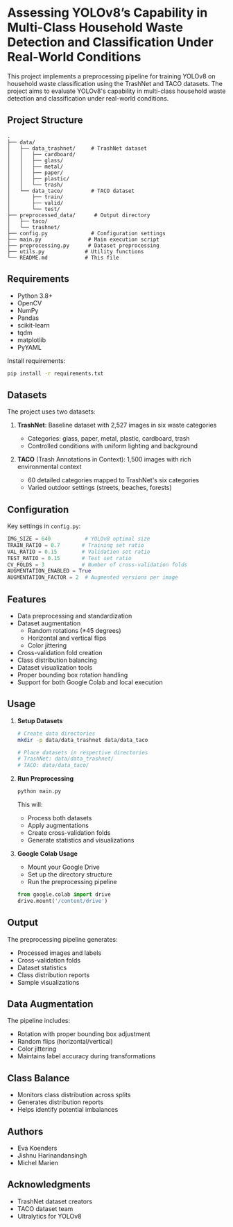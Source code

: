 # Assessing YOLOv8’s Capability in Multi-Class Household Waste Detection and Classification Under Real-World Conditions

This project implements a preprocessing pipeline for training YOLOv8 on household waste classification using the TrashNet and TACO datasets. The project aims to evaluate YOLOv8's capability in multi-class household waste detection and classification under real-world conditions.

## Project Structure
```
.
├── data/
│   ├── data_trashnet/     # TrashNet dataset
│   │   ├── cardboard/
│   │   ├── glass/
│   │   ├── metal/
│   │   ├── paper/
│   │   ├── plastic/
│   │   └── trash/
│   └── data_taco/         # TACO dataset
│       ├── train/
│       ├── valid/
│       └── test/
├── preprocessed_data/      # Output directory
│   ├── taco/
│   └── trashnet/
├── config.py              # Configuration settings
├── main.py               # Main execution script
├── preprocessing.py      # Dataset preprocessing
├── utils.py             # Utility functions
└── README.md            # This file
```

## Requirements
- Python 3.8+
- OpenCV
- NumPy
- Pandas
- scikit-learn
- tqdm
- matplotlib
- PyYAML

Install requirements:
```bash
pip install -r requirements.txt
```

## Datasets
The project uses two datasets:
1. **TrashNet**: Baseline dataset with 2,527 images in six waste categories
   - Categories: glass, paper, metal, plastic, cardboard, trash
   - Controlled conditions with uniform lighting and background

2. **TACO** (Trash Annotations in Context): 1,500 images with rich environmental context
   - 60 detailed categories mapped to TrashNet's six categories
   - Varied outdoor settings (streets, beaches, forests)

## Configuration
Key settings in `config.py`:
```python
IMG_SIZE = 640           # YOLOv8 optimal size
TRAIN_RATIO = 0.7       # Training set ratio
VAL_RATIO = 0.15        # Validation set ratio
TEST_RATIO = 0.15       # Test set ratio
CV_FOLDS = 3            # Number of cross-validation folds
AUGMENTATION_ENABLED = True
AUGMENTATION_FACTOR = 2  # Augmented versions per image
```

## Features
- Data preprocessing and standardization
- Dataset augmentation
  - Random rotations (±45 degrees)
  - Horizontal and vertical flips
  - Color jittering
- Cross-validation fold creation
- Class distribution balancing
- Dataset visualization tools
- Proper bounding box rotation handling
- Support for both Google Colab and local execution

## Usage

1. **Setup Datasets**
   ```bash
   # Create data directories
   mkdir -p data/data_trashnet data/data_taco
   
   # Place datasets in respective directories
   # TrashNet: data/data_trashnet/
   # TACO: data/data_taco/
   ```

2. **Run Preprocessing**
   ```bash
   python main.py
   ```
   This will:
   - Process both datasets
   - Apply augmentations
   - Create cross-validation folds
   - Generate statistics and visualizations

3. **Google Colab Usage**
   - Mount your Google Drive
   - Set up the directory structure
   - Run the preprocessing pipeline
   ```python
   from google.colab import drive
   drive.mount('/content/drive')
   ```

## Output
The preprocessing pipeline generates:
- Processed images and labels
- Cross-validation folds
- Dataset statistics
- Class distribution reports
- Sample visualizations

## Data Augmentation
The pipeline includes:
- Rotation with proper bounding box adjustment
- Random flips (horizontal/vertical)
- Color jittering
- Maintains label accuracy during transformations

## Class Balance
- Monitors class distribution across splits
- Generates distribution reports
- Helps identify potential imbalances

## Authors
- Eva Koenders
- Jishnu Harinandansingh
- Michel Marien

## Acknowledgments
- TrashNet dataset creators
- TACO dataset team
- Ultralytics for YOLOv8
